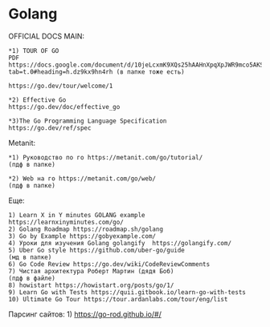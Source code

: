 # Golang

OFFICIAL DOCS MAIN:

    *1) TOUR OF GO
    PDF https://docs.google.com/document/d/10jeLcxmK9XQs25hAAHnXpqXpJWR9mco5AKSDXLd3_zg/edit?tab=t.0#heading=h.dz9kx9hn4rh (в папке тоже есть)

    https://go.dev/tour/welcome/1

    *2) Effective Go
    https://go.dev/doc/effective_go

    *3)The Go Programming Language Specification
    https://go.dev/ref/spec

Metanit:

    *1) Руководство по го https://metanit.com/go/tutorial/
    (пдф в папке)

    *2) Web на го https://metanit.com/go/web/
    (пдф в папке)

Еще:

    1) Learn X in Y minutes GOLANG example https://learnxinyminutes.com/go/
    2) Golang Roadmap https://roadmap.sh/golang
    3) Go by Example https://gobyexample.com/
    4) Уроки для изучения Golang golangify  https://golangify.com/
    5) Uber Go style https://github.com/uber-go/guide
    (мд в папке)
    6) Go Code Review https://go.dev/wiki/CodeReviewComments
    7) Чистая архитектура Роберт Мартин (дядя Боб)
    (пдф в файле)
    8) howistart https://howistart.org/posts/go/1/
    9) Learn Go with Tests https://quii.gitbook.io/learn-go-with-tests
    10) Ultimate Go Tour https://tour.ardanlabs.com/tour/eng/list

Парсинг сайтов: 1) https://go-rod.github.io/#/
